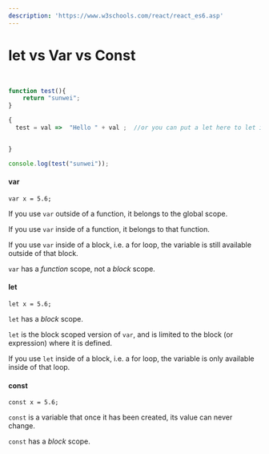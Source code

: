 ```yaml
---
description: 'https://www.w3schools.com/react/react_es6.asp'
---
```


# let vs Var vs Const

```javascript


function test(){
	return "sunwei";
}

{
  test = val =>  "Hello " + val ;  //or you can put a let here to let it have block scope


}

console.log(test("sunwei"));
```

#### var

```text
var x = 5.6;
```

If you use `var` outside of a function, it belongs to the global scope.

If you use `var` inside of a function, it belongs to that function.

If you use `var` inside of a block, i.e. a for loop, the variable is still available outside of that block.

`var` has a _function_ scope, not a _block_ scope.

#### let

```text
let x = 5.6;
```

`let` has a _block_ scope.

`let` is the block scoped version of `var`, and is limited to the block \(or expression\) where it is defined.

If you use `let` inside of a block, i.e. a for loop, the variable is only available inside of that loop.

#### const

```text
const x = 5.6;
```

`const` is a variable that once it has been created, its value can never change.

`const` has a _block_ scope.

